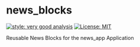 # news_blocks

[![style: very good analysis][very_good_analysis_badge]][very_good_analysis_link]
[![License: MIT][license_badge]][license_link]

Reusable News Blocks for the news_app Application

[license_badge]: https://img.shields.io/badge/license-MIT-blue.svg
[license_link]: https://opensource.org/licenses/MIT
[very_good_analysis_badge]: https://img.shields.io/badge/style-very_good_analysis-B22C89.svg
[very_good_analysis_link]: https://pub.dev/packages/very_good_analysis